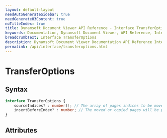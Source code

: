```yaml
---
layout: default-layout
needAutoGenerateSidebar: true
needGenerateH3Content: true
noTitleIndex: true
title: Dynamsoft Document Viewer API Reference - Interface TransferOptions
keywords: Documentation, Dynamsoft Document Viewer, API Reference, Interface TransferOptions
breadcrumbText: Interface TransferOptions
description: Dynamsoft Document Viewer Documentation API Reference Interface TransferOptions Page
permalink: /api/interface/transferoptions.html
---
```


# TransferOptions

## Syntax

```typescript
interface TransferOptions {
    sourceIndices? : number[]; // The array of pages indices to be moved or copied. If not set, means all pages.
    insertBeforeIndex? : number; // The moved or copied pages will be placed before this index. If not set, the specified page(s) will be moved after the last page.
}
```

## Attributes